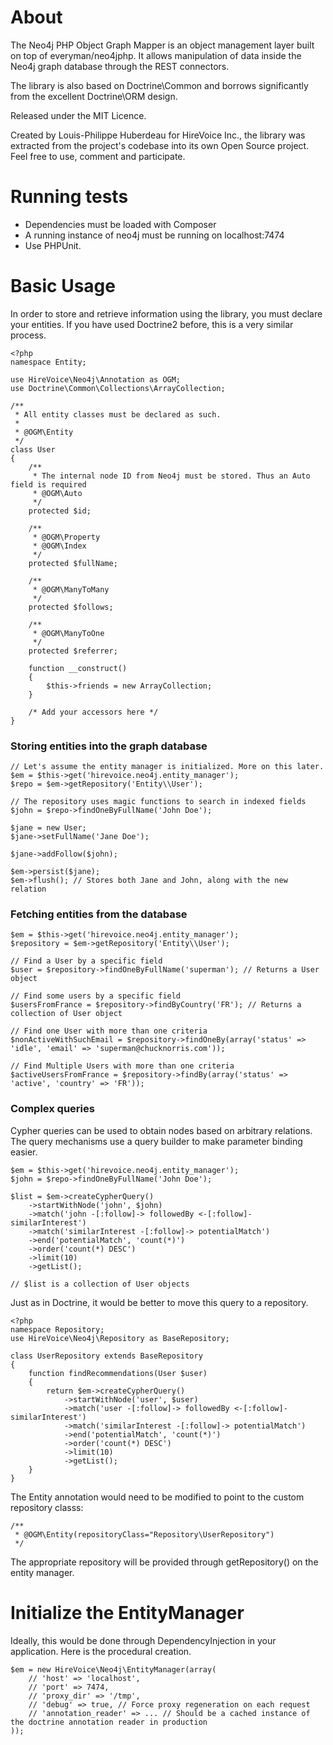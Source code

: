 About
=====

The Neo4j PHP Object Graph Mapper is an object management layer built on top of everyman/neo4jphp.
It allows manipulation of data inside the Neo4j graph database through the REST connectors.

The library is also based on Doctrine\Common and borrows significantly from the excellent Doctrine\ORM
design.

Released under the MIT Licence.

Created by Louis-Philippe Huberdeau for HireVoice Inc., the library was extracted from the project's
codebase into its own Open Source project. Feel free to use, comment and participate.

Running tests
=============

* Dependencies must be loaded with Composer
* A running instance of neo4j must be running on localhost:7474
* Use PHPUnit.

Basic Usage
===========

In order to store and retrieve information using the library, you must declare your entities.
If you have used Doctrine2 before, this is a very similar process.

    <?php
    namespace Entity;

    use HireVoice\Neo4j\Annotation as OGM;
    use Doctrine\Common\Collections\ArrayCollection;

    /**
     * All entity classes must be declared as such.
     *
     * @OGM\Entity
     */
    class User
    {
        /**
         * The internal node ID from Neo4j must be stored. Thus an Auto field is required
         * @OGM\Auto
         */
        protected $id;

        /**
         * @OGM\Property
         * @OGM\Index
         */
        protected $fullName;

        /**
         * @OGM\ManyToMany
         */
        protected $follows;

        /**
         * @OGM\ManyToOne
         */
        protected $referrer;

        function __construct()
        {
            $this->friends = new ArrayCollection;
        }

        /* Add your accessors here */
    }

### Storing entities into the graph database

    // Let's assume the entity manager is initialized. More on this later.
    $em = $this->get('hirevoice.neo4j.entity_manager');
    $repo = $em->getRepository('Entity\\User');

    // The repository uses magic functions to search in indexed fields
    $john = $repo->findOneByFullName('John Doe');

    $jane = new User;
    $jane->setFullName('Jane Doe');

    $jane->addFollow($john);

    $em->persist($jane);
    $em->flush(); // Stores both Jane and John, along with the new relation

### Fetching entities from the database

````
$em = $this->get('hirevoice.neo4j.entity_manager');
$repository = $em->getRepository('Entity\\User');

// Find a User by a specific field
$user = $repository->findOneByFullName('superman'); // Returns a User object

// Find some users by a specific field
$usersFromFrance = $repository->findByCountry('FR'); // Returns a collection of User object

// Find one User with more than one criteria
$nonActiveWithSuchEmail = $repository->findOneBy(array('status' => 'idle', 'email' => 'superman@chucknorris.com'));

// Find Multiple Users with more than one criteria
$activeUsersFromFrance = $repository->findBy(array('status' => 'active', 'country' => 'FR'));
````



### Complex queries

Cypher queries can be used to obtain nodes based on arbitrary relations. The query mechanisms
use a query builder to make parameter binding easier.

    $em = $this->get('hirevoice.neo4j.entity_manager');
    $john = $repo->findOneByFullName('John Doe');

    $list = $em->createCypherQuery()
        ->startWithNode('john', $john)
        ->match('john -[:follow]-> followedBy <-[:follow]- similarInterest')
        ->match('similarInterest -[:follow]-> potentialMatch')
        ->end('potentialMatch', 'count(*)')
        ->order('count(*) DESC')
        ->limit(10)
        ->getList();

    // $list is a collection of User objects

Just as in Doctrine, it would be better to move this query to a repository.

    <?php
    namespace Repository;
    use HireVoice\Neo4j\Repository as BaseRepository;

    class UserRepository extends BaseRepository
    {
        function findRecommendations(User $user)
        {
            return $em->createCypherQuery()
                ->startWithNode('user', $user)
                ->match('user -[:follow]-> followedBy <-[:follow]- similarInterest')
                ->match('similarInterest -[:follow]-> potentialMatch')
                ->end('potentialMatch', 'count(*)')
                ->order('count(*) DESC')
                ->limit(10)
                ->getList();
        }
    }

The Entity annotation would need to be modified to point to the custom repository classs:

    /**
     * @OGM\Entity(repositoryClass="Repository\UserRepository")
     */

The appropriate repository will be provided through getRepository() on the entity manager.

Initialize the EntityManager
============================

Ideally, this would be done through DependencyInjection in your application. Here is the
procedural creation.

    $em = new HireVoice\Neo4j\EntityManager(array(
		// 'host' => 'localhost',
		// 'port' => 7474,
		// 'proxy_dir' => '/tmp',
		// 'debug' => true, // Force proxy regeneration on each request
		// 'annotation_reader' => ... // Should be a cached instance of the doctrine annotation reader in production
	));

